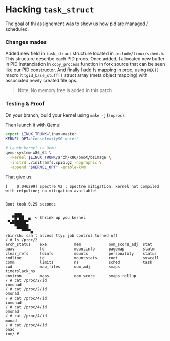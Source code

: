 # Hacking `task_struct`

The goal of thi assignement was to show us how pid are managed / scheduled.

### Changes mades

Added new field in `task_struct` structure located in `include/linux/sched.h`.
This structure describe each PID procs. Once added, I allocated new buffer in PID
instanciation in `copy_process` function in fork source that can be seen like our 
PID constructor. And finally I add fs mapping in proc, using `REG()` macro it `tgid_base_stuff[]` 
struct array (meta object mapping) with associated newly created file ops.

> Note: No memory free is added in this patch

### Testing & Proof

On your branch, build your kernel using `make -j$(nproc)`.

Then launch it with Qemu:

```bash
export LINUX_TRUNK=linux-master
KERNEL_OPT="console=ttyS0 quiet"

# Lauch kernel in Qemu
qemu-system-x86_64 \
  -kernel $LINUX_TRUNK/arch/x86/boot/bzImage \
  -initrd ./initramfs.cpio.gz -nographic \
  -append "$KERNEL_OPT" -enable-kvm
```

That give us:

```
[    0.046299] Spectre V2 : Spectre mitigation: kernel not compiled with retpoline; no mitigation available!


Boot took 0.29 seconds

    ▄▄▄
   ▀█▀██  ▄  < Shrink up you kernel
 ▀▄██████▀
    ▀█████
       ▀▀▀▀▄
/bin/sh: can't access tty; job control turned off
/ # ls /proc/2
arch_status    exe            mem            oom_score_adj  stat
auxv           fd             mountinfo      pagemap        statm
clear_refs     fdinfo         mounts         personality    status
cmdline        id             mountstats     root           syscall
comm           limits         ns             sched          task
cwd            map_files      oom_adj        smaps          timerslack_ns
environ        maps           oom_score      smaps_rollup
/ # cat /proc/2/id
iomonad
/ # cat /proc/2/id
omonad
/ # cat /proc/4/id
iomonad
/ # cat /proc/4/id
omonad
/ # cat /proc/4/id
monad
/ # cat /proc/4/id
onad
iom/ # 
```
